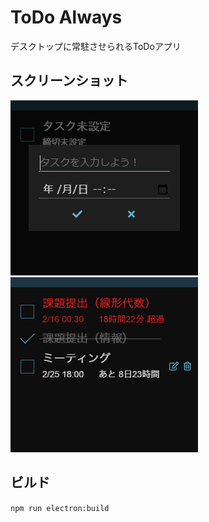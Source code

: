 # ToDo Always

デスクトップに常駐させられるToDoアプリ

## スクリーンショット

![スクリーンショット](screenshot/1.png)
![スクリーンショット](screenshot/2.png)

## ビルド

`npm run electron:build`